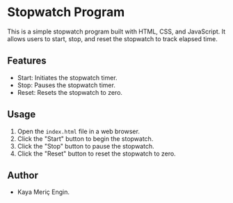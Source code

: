 # Stopwatch Program

This is a simple stopwatch program built with HTML, CSS, and JavaScript. It allows users to start, stop, and reset the stopwatch to track elapsed time.

## Features

- Start: Initiates the stopwatch timer.
- Stop: Pauses the stopwatch timer.
- Reset: Resets the stopwatch to zero.

## Usage

1. Open the `index.html` file in a web browser.
2. Click the "Start" button to begin the stopwatch.
3. Click the "Stop" button to pause the stopwatch.
4. Click the "Reset" button to reset the stopwatch to zero.

## Author

- Kaya Meriç Engin.